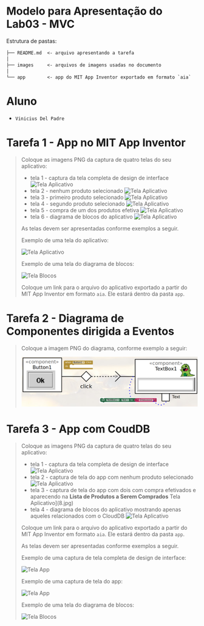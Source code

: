 # Modelo para Apresentação do Lab03 - MVC

Estrutura de pastas:

~~~
├── README.md  <- arquivo apresentando a tarefa
│
├── images     <- arquivos de imagens usadas no documento
│
└── app        <- app do MIT App Inventor exportado em formato `aia`
~~~

# Aluno
* `Vinicius Del Padre`

# Tarefa 1 - App no MIT App Inventor

> Coloque as imagens PNG da captura de quatro telas do seu aplicativo:
> * tela 1 - captura da tela completa de design de interface
![Tela Aplicativo](interface.png)
> * tela 2 - nenhum produto selecionado
![Tela Aplicativo](1.jpg)
> * tela 3 - primeiro produto selecionado
![Tela Aplicativo](2.jpg)
> * tela 4 - segundo produto selecionado
![Tela Aplicativo](6.jpg)
> * tela 5 - compra de um dos produtos efetiva
![Tela Aplicativo](3.jpg)
> * tela 6 - diagrama de blocos do aplicativo
![Tela Aplicativo](diagrama.jpg)
>
> As telas devem ser apresentadas conforme exemplos a seguir.
>
> Exemplo de uma tela do aplicativo:
>
> ![Tela Aplicativo](images/aplicativo.png)
>
> Exemplo de uma tela do diagrama de blocos:
>
> ![Tela Blocos](images/blocks.png)
>
> Coloque um link para o arquivo do aplicativo exportado a partir do MIT App Inventor em formato `aia`. Ele estará dentro da pasta `app`.

# Tarefa 2 - Diagrama de Componentes dirigida a Eventos

> Coloque a imagem PNG do diagrama, conforme exemplo a seguir:
>
> ![Diagrama Eventos](images/mit-app-inventor-events.png)

# Tarefa 3 - App com CoudDB

> Coloque as imagens PNG da captura de quatro telas do seu aplicativo:
> * tela 1 - captura da tela completa de design de interface
![Tela Aplicativo](interface-2.png)
> * tela 2 - captura de tela do app com nenhum produto selecionado
![Tela Aplicativo](7.jpg)
> * tela 3 - captura de tela do app com dois com compra efetivados e aparecendo na **Lista de Produtos a Serem Comprados**
Tela Aplicativo](8.jpg)
> * tela 4 - diagrama de blocos do aplicativo mostrando apenas aqueles relacionados com o CloudDB
![Tela Aplicativo](diagrama-2.jpg)
>
> Coloque um link para o arquivo do aplicativo exportado a partir do MIT App Inventor em formato `aia`. Ele estará dentro da pasta `app`.
>
> As telas devem ser apresentadas conforme exemplos a seguir.
>
> Exemplo de uma captura de tela completa de design de interface:
>
> ![Tela App](images/design.png)
>
> Exemplo de uma captura de tela do app:
>
> ![Tela App](images/aplicativo.png)
>
> Exemplo de uma tela do diagrama de blocos:
>
> ![Tela Blocos](images/blocks.png)